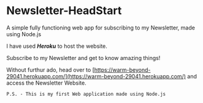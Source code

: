 # Newsletter-HeadStart
A simple fully functioning web app for subscribing to my Newsletter, made using Node.js

I have used _**Heroku**_  to host the website.

Subscribe to my Newsletter and get to know amazing things!

Without furthur ado, head over to [https://warm-beyond-29041.herokuapp.com/](https://warm-beyond-29041.herokuapp.com/) and access the Newsletter Website.

`P.S. - This is my first Web application made using Node.js`
